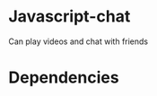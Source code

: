 # Javascript-chat
Can play videos and chat with friends


# Dependencies

[Node.js]: https://nodejs.org/en/
[Express]: https://expressjs.com/
[Socket.io]: socket.io 
